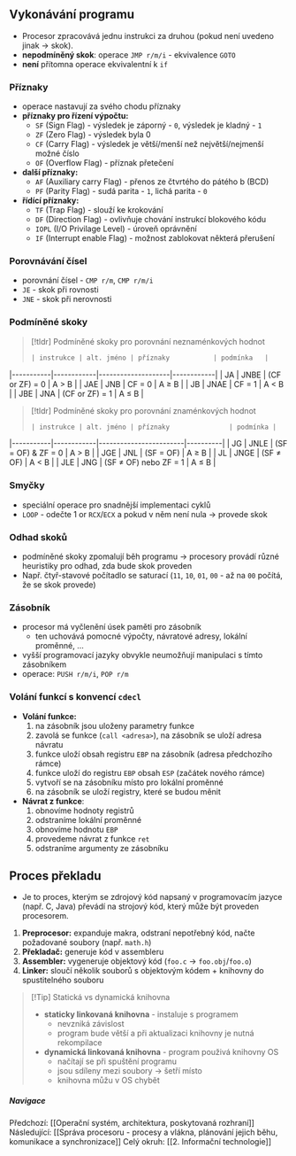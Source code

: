 ## Vykonávání programu
- Procesor zpracovává jednu instrukci za druhou (pokud není uvedeno jinak $\rightarrow$ skok).
- **nepodmíněný skok**: operace `JMP r/m/i` - ekvivalence `GOTO`
- **není** přítomna operace ekvivalentní k `if`

### Příznaky
- operace nastavují za svého chodu příznaky
- **příznaky pro řízení výpočtu:**
	- `SF` (Sign Flag) - výsledek je záporný - `0`, výsledek je kladný - `1`
	- `ZF` (Zero Flag) - výsledek byla $0$
	- `CF` (Carry Flag) - výsledek je větší/menší než největší/nejmenší možné číslo
	- `OF` (Overflow Flag) - příznak přetečení
- **další příznaky:**
	- `AF` (Auxiliary carry Flag) - přenos ze čtvrtého do pátého b (BCD)
	- `PF` (Parity Flag) - sudá parita - `1`, lichá parita - `0`
- **řídící příznaky:**
	- `TF` (Trap Flag) - slouží ke krokování
	- `DF` (Direction Flag) - ovlivňuje chování instrukcí blokového kódu
	- `IOPL` (I/O Privilage Level) - úroveň oprávnění
	- `IF` (Interrupt enable Flag) - možnost zablokovat některá přerušení
### Porovnávání čísel
- porovnání čísel - `CMP r/m`, `CMP r/m/i`
- `JE` - skok při rovnosti
- `JNE` - skok při nerovnosti

### Podmíněné skoky
>[!tldr] Podmíněné skoky pro porovnání neznaménkových hodnot
>```C
>| instrukce | alt. jméno | příznaky           | podmínka   |
|-----------|------------|--------------------|------------|
| JA        | JNBE       | (CF or ZF) = 0     |  A > B     |
| JAE       | JNB        | CF = 0             |  A ≥ B     |
| JB        | JNAE       | CF = 1             |  A < B     |
| JBE       | JNA        | (CF or ZF) = 1     |  A ≤ B     |

>[!tldr] Podmíněné skoky pro porovnání znaménkových hodnot
>```C
>| instrukce | alt. jméno | příznaky               | podmínka |
|-----------|------------|------------------------|----------|
| JG        | JNLE       | (SF = OF) & ZF = 0     | A > B    |
| JGE       | JNL        | (SF = OF)              | A ≥ B    |
| JL        | JNGE       | (SF ≠ OF)              | A < B    |
| JLE       | JNG        | (SF ≠ OF) nebo ZF = 1  | A ≤ B    |

### Smyčky
- speciální operace pro snadnější implementaci cyklů 
- `LOOP` - odečte $1$ or `RCX`/`ECX` a pokud v něm není nula $\rightarrow$ provede skok

### Odhad skoků
- podmíněné skoky zpomalují běh programu $\rightarrow$ procesory provádí různé heuristiky pro odhad, zda bude skok proveden
- Např. čtyř-stavové počítadlo se saturací (`11`, `10`, `01`, `00` - až na `00` počítá, že se skok provede)

### Zásobník
- procesor má vyčlenění úsek paměti pro zásobník
	- ten uchovává pomocné výpočty, návratové adresy, lokální proměnné, ...
- vyšší programovací jazyky obvykle neumožňují manipulaci s tímto zásobníkem
- operace: `PUSH r/m/i`, `POP r/m`

### Volání funkcí s konvencí `cdecl`
- **Volání funkce:**
	1. na zásobník jsou uloženy parametry funkce
	2. zavolá se funkce (`call <adresa>`), na zásobník se uloží adresa návratu
	3. funkce uloží obsah registru `EBP` na zásobník (adresa předchozího rámce)
	4. funkce uloží do registru `EBP` obsah `ESP` (začátek nového rámce)
	5. vytvoří se na zásobníku místo pro lokální proměnné
	6. na zásobník se uloží registry, které se budou měnit
- **Návrat z funkce**:
	1. obnovíme hodnoty registrů
	2. odstraníme lokální proměnné
	3. obnovíme hodnotu `EBP`
	4. provedeme návrat z funkce `ret`
	5. odstraníme argumenty ze zásobníku

## Proces překladu
- Je to proces, kterým se zdrojový kód napsaný v programovacím jazyce (např. C, Java) převádí na strojový kód, který může být proveden procesorem.

1. **Preprocesor:** expanduje makra, odstraní nepotřebný kód, načte požadované soubory (např. `math.h`)
2. **Překladač:** generuje kód v assembleru
3. **Assembler:** vygeneruje objektový kód (`foo.c` $\rightarrow$ `foo.obj`/`foo.o`)
4. **Linker:** sloučí několik souborů s objektovým kódem + knihovny do spustitelného souboru

>[!Tip] Statická vs dynamická knihovna
>- **staticky linkovaná knihovna** - instaluje s programem
>	- nevzniká závislost
>	- program bude větší a při aktualizaci knihovny je nutná rekompilace
>- **dynamická linkovaná knihovna** - program použivá knihovny OS
>	- načítají se při spuštění programu
>	- jsou sdíleny mezi soubory $\rightarrow$ šetří místo
>	- knihovna můžu v OS chybět
##### Navigace
Předchozí: [[Operační systém, architektura, poskytovaná rozhraní]]
Následující: [[Správa procesoru - procesy a vlákna, plánování jejich běhu, komunikace a synchronizace]]
Celý okruh: [[2. Informační technologie]]